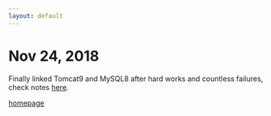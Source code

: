 ```yaml
---
layout: default
---
```


# Nov 24, 2018
  
Finally linked Tomcat9 and MySQL8 after hard works and countless failures, check notes [here](/notes/tomcat_and_mysql.html).

[homepage](/)
